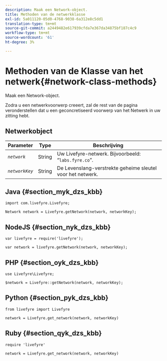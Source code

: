 ```yaml
---
description: Maak een Network-object.
title: Methoden van de netwerkklasse
exl-id: 5a011120-05d0-4768-9038-6a312e8c5dd1
translation-type: tm+mt
source-git-commit: a2449482e617939cfda7e367da34875bf187c4c9
workflow-type: tm+mt
source-wordcount: '61'
ht-degree: 3%

---
```


# Methoden van de Klasse van het netwerk{#network-class-methods}

Maak een Network-object.

Zodra u een netwerkvoorwerp creeert, zal de rest van de pagina veronderstellen dat u een geconcretiseerd voorwerp van het Netwerk in uw zitting hebt.

## Netwerkobject

| Parameter | Type | Beschrijving |
|---|---|---|
| *`network`* | String | Uw Livefyre-netwerk. Bijvoorbeeld: “`labs.fyre.co`”. |
| *`networkKey`* | String | De Levenslang-verstrekte geheime sleutel voor het netwerk. |

## Java {#section_myk_dzs_kbb}

```
import com.livefyre.Livefyre; 
  
Network network = Livefyre.getNetwork(network, networkKey); 
```

## NodeJS {#section_nyk_dzs_kbb}

```
var livefyre = require('livefyre'); 
  
var network = livefyre.getNetwork(network, networkKey); 
```

## PHP {#section_oyk_dzs_kbb}

```
use Livefyre\Livefyre; 
  
$network = Livefyre::getNetwork(network, networkKey); 
```

## Python {#section_pyk_dzs_kbb}

```
from livefyre import Livefyre 
  
network = Livefyre.get_network(network, networkKey) 
```

## Ruby {#section_qyk_dzs_kbb}

```
require 'livefyre' 
  
network = Livefyre.get_network(network, networkKey) 
```
